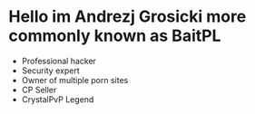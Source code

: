 # Hello im Andrezj Grosicki more commonly known as BaitPL
- Professional hacker
- Security expert
- Owner of multiple porn sites
- CP Seller
- CrystalPvP Legend
